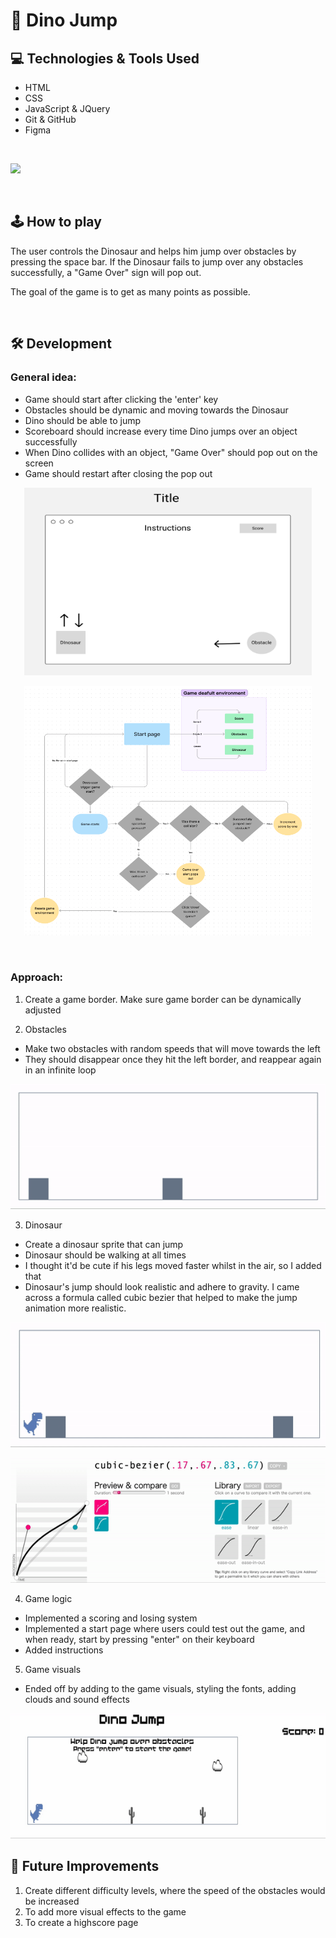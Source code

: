 # 🦖 Dino Jump

## 💻 Technologies & Tools Used
- HTML
- CSS
- JavaScript & JQuery
- Git & GitHub
- Figma 
<br>

![](https://skills.thijs.gg/icons?i=js,html,css,jquery,git,github,figma)

<br>

## 🕹 How to play
The user controls the Dinosaur and helps him jump over obstacles by pressing the space bar. If the Dinosaur fails to jump over any obstacles successfully, a "Game Over" sign will pop out. 

The goal of the game is to get as many points as possible.

<br>

## 🛠 Development 

### General idea:
* Game should start after clicking the 'enter' key
* Obstacles should be dynamic and moving towards the Dinosaur
* Dino should be able to jump
* Scoreboard should increase every time Dino jumps over an object successfully
* When Dino collides with an object, "Game Over" should pop out on the screen 
* Game should restart after closing the pop out


<p align="center">
  <img width="460" height="300" src="https://github.com/JT142/Dino-Jump/blob/main/images/Wireframe.png?raw=true">
</p>

<p align="center">
  <img width="460" height="400" src="https://github.com/JT142/Dino-Jump/blob/main/images/Flowchart.png?raw=true">
</p>

<br> 

### Approach:

1. Create a game border. Make sure game border can be dynamically adjusted 

2. Obstacles
* Make two obstacles with random speeds that will move towards the left 
* They should disappear once they hit the left border, and reappear again in an infinite loop

<p align="center">
  <img width="600" height="200" src="https://github.com/JT142/Dino-Jump/blob/main/images/Creating%20blocks.gif?raw=true">
</p>

3. Dinosaur
* Create a dinosaur sprite that can jump
* Dinosaur should be walking at all times
* I thought it'd be cute if his legs moved faster whilst in the air, so I added that 
* Dinosaur's jump should look realistic and adhere to gravity. I came across a formula called cubic bezier that helped to make the jump animation more realistic.
<p align="center">
  <img width="600" height="200" src="https://github.com/JT142/Dino-Jump/blob/main/images/creatingDino.gif?raw=true">
</p>

<p align="center">
  <img width="600" height="200" src="https://github.com/JT142/Dino-Jump/blob/main/images/cubicbezier.gif?raw=true">
</p>

4. Game logic
* Implemented a scoring and losing system 
* Implemented a start page where users could test out the game, and when ready, start by pressing "enter" on their keyboard 
* Added instructions

5. Game visuals
* Ended off by adding to the game visuals, styling the fonts, adding clouds and sound effects 

<p align="center">
  <img width="600" height="200" src="https://github.com/JT142/Dino-Jump/blob/main/images/Final.gif?raw=true">
</p>


## 🎈 Future Improvements
<ol>
    <li> Create different difficulty levels, where the speed of the obstacles would be increased </li>
    <li> To add more visual effects to the game </li>
    <li> To create a highscore page </li>
</ol>


